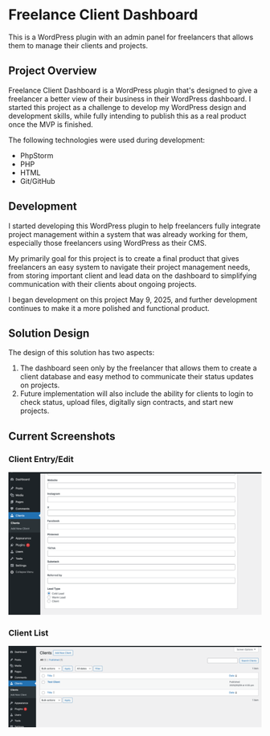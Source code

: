 # Freelance Client Dashboard
This is a WordPress plugin with an admin panel for freelancers that allows them to manage their clients and projects.
## Project Overview
Freelance Client Dashboard is a WordPress plugin that's designed to give a freelancer a better view of their business in
their WordPress dashboard. I started this project as a challenge to develop my WordPress design
and development skills, while fully intending to publish this as a real product once the
MVP is finished.

The following technologies were used during development:

* PhpStorm
* PHP
* HTML
* Git/GitHub

## Development
I started developing this WordPress plugin to help freelancers fully integrate project management
within a system that was already working for them, especially those freelancers using
WordPress as their CMS.

My primarily goal for this project is to create a final product that gives freelancers
an easy system to navigate their project management needs, from storing important client
and lead data on the dashboard to simplifying communication with their clients about
ongoing projects.

I began development on this project May 9, 2025, and further development continues to make
it a more polished and functional product.

## Solution Design
The design of this solution has two aspects:

1. The dashboard seen only by the freelancer that allows them to create a client database and easy method to communicate their status updates on projects.
2. Future implementation will also include the ability for clients to login to check status, upload files, digitally sign contracts, and start new projects.

## Current Screenshots
### Client Entry/Edit
![img.png](img.png)
### Client List
![img_1.png](img_1.png)